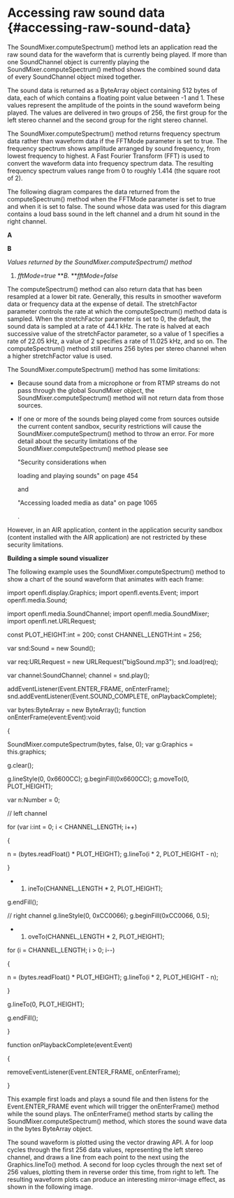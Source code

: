 # Accessing raw sound data {#accessing-raw-sound-data}

The SoundMixer.computeSpectrum() method lets an application read the raw sound data for the waveform that is currently being played. If more than one SoundChannel object is currently playing the SoundMixer.computeSpectrum() method shows the combined sound data of every SoundChannel object mixed together.

The sound data is returned as a ByteArray object containing 512 bytes of data, each of which contains a floating point value between -1 and 1\. These values represent the amplitude of the points in the sound waveform being played. The values are delivered in two groups of 256, the first group for the left stereo channel and the second group for the right stereo channel.

The SoundMixer.computeSpectrum() method returns frequency spectrum data rather than waveform data if the FFTMode parameter is set to true. The frequency spectrum shows amplitude arranged by sound frequency, from lowest frequency to highest. A Fast Fourier Transform (FFT) is used to convert the waveform data into frequency spectrum data. The resulting frequency spectrum values range from 0 to roughly 1.414 (the square root of 2).

The following diagram compares the data returned from the computeSpectrum() method when the FFTMode parameter is set to true and when it is set to false. The sound whose data was used for this diagram contains a loud bass sound in the left channel and a drum hit sound in the right channel.

**A**

**B**

_Values returned by the SoundMixer.computeSpectrum() method_

1.  _fftMode=true_ **_B._ **_fftMode=false_

The computeSpectrum() method can also return data that has been resampled at a lower bit rate. Generally, this results in smoother waveform data or frequency data at the expense of detail. The stretchFactor parameter controls the rate at which the computeSpectrum() method data is sampled. When the stretchFactor parameter is set to 0, the default, the sound data is sampled at a rate of 44.1 kHz. The rate is halved at each successive value of the stretchFactor parameter, so a value of 1 specifies a rate of 22.05 kHz, a value of 2 specifies a rate of 11.025 kHz, and so on. The computeSpectrum() method still returns 256 bytes per stereo channel when a higher stretchFactor value is used.

The SoundMixer.computeSpectrum() method has some limitations:

*   Because sound data from a microphone or from RTMP streams do not pass through the global SoundMixer object, the SoundMixer.computeSpectrum() method will not return data from those sources.
*   If one or more of the sounds being played come from sources outside the current content sandbox, security restrictions will cause the SoundMixer.computeSpectrum() method to throw an error. For more detail about the security limitations of the SoundMixer.computeSpectrum() method please see

    "Security considerations when

    loading and playing sounds" on page 454

    and

    "Accessing loaded media as data" on page 1065

    .

However, in an AIR application, content in the application security sandbox (content installed with the AIR application) are not restricted by these security limitations.

**Building a simple sound visualizer**

The following example uses the SoundMixer.computeSpectrum() method to show a chart of the sound waveform that animates with each frame:

import openfl.display.Graphics;
import openfl.events.Event;
import openfl.media.Sound;

import openfl.media.SoundChannel;
import openfl.media.SoundMixer;
import openfl.net.URLRequest;

const PLOT_HEIGHT:int = 200;
const CHANNEL_LENGTH:int = 256;

var snd:Sound = new Sound();

var req:URLRequest = new URLRequest("bigSound.mp3");
snd.load(req);

var channel:SoundChannel;
channel = snd.play();

addEventListener(Event.ENTER_FRAME, onEnterFrame);
snd.addEventListener(Event.SOUND_COMPLETE, onPlaybackComplete);

var bytes:ByteArray = new ByteArray();
function onEnterFrame(event:Event):void

{

SoundMixer.computeSpectrum(bytes, false, 0);
var g:Graphics = this.graphics;

g.clear();

g.lineStyle(0, 0x6600CC);
g.beginFill(0x6600CC);
g.moveTo(0, PLOT_HEIGHT);

var n:Number = 0;

// left channel

for (var i:int = 0; i &lt; CHANNEL_LENGTH; i++)

{

n = (bytes.readFloat() * PLOT_HEIGHT); g.lineTo(i * 2, PLOT_HEIGHT - n);

}

*   1.  ineTo(CHANNEL_LENGTH * 2, PLOT_HEIGHT);

g.endFill();

// right channel g.lineStyle(0, 0xCC0066); g.beginFill(0xCC0066, 0.5);

*   1.  oveTo(CHANNEL_LENGTH * 2, PLOT_HEIGHT);

for (i = CHANNEL_LENGTH; i &gt; 0; i--)

{

n = (bytes.readFloat() * PLOT_HEIGHT); g.lineTo(i * 2, PLOT_HEIGHT - n);

}

g.lineTo(0, PLOT_HEIGHT);

g.endFill();

}

function onPlaybackComplete(event:Event)

{

removeEventListener(Event.ENTER_FRAME, onEnterFrame);

}

This example first loads and plays a sound file and then listens for the Event.ENTER_FRAME event which will trigger the onEnterFrame() method while the sound plays. The onEnterFrame() method starts by calling the SoundMixer.computeSpectrum() method, which stores the sound wave data in the bytes ByteArray object.

The sound waveform is plotted using the vector drawing API. A for loop cycles through the first 256 data values, representing the left stereo channel, and draws a line from each point to the next using the Graphics.lineTo() method. A second for loop cycles through the next set of 256 values, plotting them in reverse order this time, from right to left. The resulting waveform plots can produce an interesting mirror-image effect, as shown in the following image.